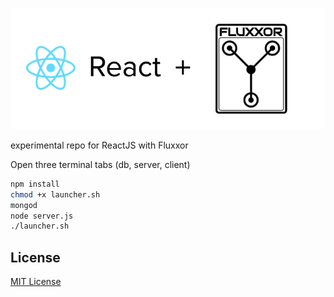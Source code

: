 ![ReactJS](/lib/images/react-components.png)

experimental repo for ReactJS with Fluxxor

Open three terminal tabs (db, server, client)

```sh
npm install
chmod +x launcher.sh
mongod
node server.js
./launcher.sh
```

## License
[MIT License](https://raw.githubusercontent.com/mjw56/react-components/master/LICENSE)
